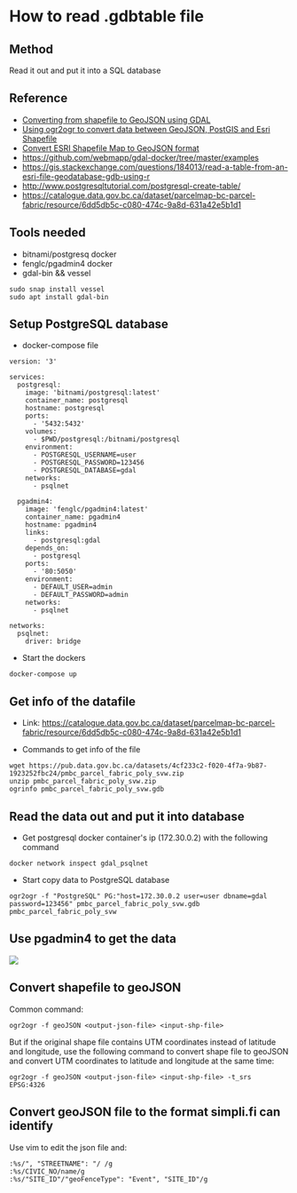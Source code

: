 # How to read .gdbtable file

## Method
Read it out and put it into a SQL database

## Reference
 - <a href='https://vallandingham.me/shapefile_to_geojson.html#converting-to-geojson-using-gdal'>Converting from shapefile to GeoJSON using GDAL</a>
 - <a href='https://morphocode.com/using-ogr2ogr-convert-data-formats-geojson-postgis-esri-geodatabase-shapefiles/'>Using ogr2ogr to convert data between GeoJSON, PostGIS and Esri Shapefile</a>
 - <a href='https://www.statsilk.com/maps/convert-esri-shapefile-map-geojson-format'>Convert ESRI Shapefile Map to GeoJSON format</a>
 - https://github.com/webmapp/gdal-docker/tree/master/examples
 - https://gis.stackexchange.com/questions/184013/read-a-table-from-an-esri-file-geodatabase-gdb-using-r
 - http://www.postgresqltutorial.com/postgresql-create-table/
 - https://catalogue.data.gov.bc.ca/dataset/parcelmap-bc-parcel-fabric/resource/6dd5db5c-c080-474c-9a8d-631a42e5b1d1

## Tools needed
 - bitnami/postgresq docker
 - fenglc/pgadmin4 docker
 - gdal-bin && vessel
```
sudo snap install vessel
sudo apt install gdal-bin
```

## Setup PostgreSQL database
- docker-compose file
```
version: '3'

services:
  postgresql:
    image: 'bitnami/postgresql:latest'
    container_name: postgresql
    hostname: postgresql
    ports:
      - '5432:5432'
    volumes:
      - $PWD/postgresql:/bitnami/postgresql
    environment:
      - POSTGRESQL_USERNAME=user
      - POSTGRESQL_PASSWORD=123456
      - POSTGRESQL_DATABASE=gdal
    networks:
      - psqlnet

  pgadmin4:
    image: 'fenglc/pgadmin4:latest'
    container_name: pgadmin4
    hostname: pgadmin4
    links:
      - postgresql:gdal
    depends_on:
      - postgresql
    ports:
      - '80:5050'
    environment:
      - DEFAULT_USER=admin
      - DEFAULT_PASSWORD=admin
    networks:
      - psqlnet

networks:
  psqlnet:
    driver: bridge
```
 - Start the dockers
```
docker-compose up
```

## Get info of the datafile
- Link: https://catalogue.data.gov.bc.ca/dataset/parcelmap-bc-parcel-fabric/resource/6dd5db5c-c080-474c-9a8d-631a42e5b1d1

- Commands to get info of the file
```
wget https://pub.data.gov.bc.ca/datasets/4cf233c2-f020-4f7a-9b87-1923252fbc24/pmbc_parcel_fabric_poly_svw.zip
unzip pmbc_parcel_fabric_poly_svw.zip
ogrinfo pmbc_parcel_fabric_poly_svw.gdb
```

## Read the data out and put it into database
 - Get postgresql docker container's ip (172.30.0.2) with the following command
```
docker network inspect gdal_psqlnet
```

 - Start copy data to PostgreSQL database
```
ogr2ogr -f "PostgreSQL" PG:"host=172.30.0.2 user=user dbname=gdal password=123456" pmbc_parcel_fabric_poly_svw.gdb pmbc_parcel_fabric_poly_svw
```

## Use pgadmin4 to get the data
<img src='https://user-images.githubusercontent.com/15996047/62485258-3e4b4180-b78a-11e9-87be-ddcc256936c2.jpeg'/>

## Convert shapefile to geoJSON
Common command:
```
ogr2ogr -f geoJSON <output-json-file> <input-shp-file>
```
But if the original shape file contains UTM coordinates instead of latitude and longitude, use the following command to convert shape file to geoJSON and convert UTM coordinates to latitude and longitude at the same time:
```
ogr2ogr -f geoJSON <output-json-file> <input-shp-file> -t_srs EPSG:4326
```

## Convert geoJSON file to the format simpli.fi can identify
Use vim to edit the json file and:
```
:%s/", "STREETNAME": "/ /g
:%s/CIVIC_NO/name/g
:%s/"SITE_ID"/"geoFenceType": "Event", "SITE_ID"/g
```
